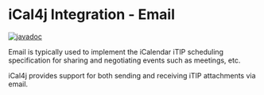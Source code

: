 # iCal4j Integration - Email

[![javadoc](https://javadoc.io/badge2/org.ical4j/ical4j-integration-mail/javadoc.svg)](https://javadoc.io/doc/org.ical4j/ical4j-integration-mail)

Email is typically used to implement the iCalendar iTIP scheduling specification for sharing and negotiating events
such as meetings, etc.

iCal4j provides support for both sending and receiving iTIP attachments via email.

